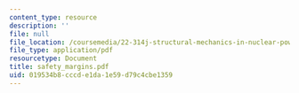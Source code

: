 ```yaml
---
content_type: resource
description: ''
file: null
file_location: /coursemedia/22-314j-structural-mechanics-in-nuclear-power-technology-fall-2006/019534b8cccde1da1e59d79c4cbe1359_safety_margins.pdf
file_type: application/pdf
resourcetype: Document
title: safety_margins.pdf
uid: 019534b8-cccd-e1da-1e59-d79c4cbe1359
---
```

